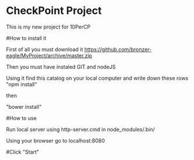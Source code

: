 # CheckPoint Project
This is my new project for 10PerCP

#How to install it

First of all you must download it https://github.com/bronzer-eagle/MyProject/archive/master.zip

Then you must have instaled GIT and nodeJS

Using it find this catalog on your local computer and write down these rows
"npm install"

then

"bower install"

#How to use

Run local server using http-server.cmd in node_modules/.bin/

Using your browser go to localhost:8080

#Click "Start"







